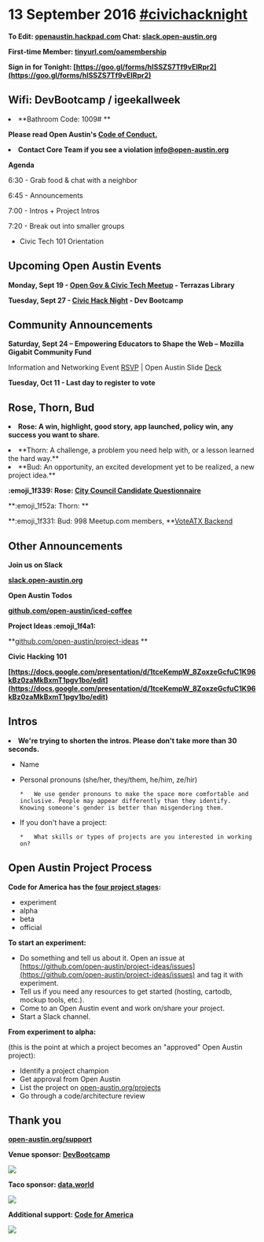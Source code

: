 # 13 September 2016 [#civichacknight](https://openaustin.hackpad.com/ep/search/?q=%23civichacknight&via=N02dlID6oiw)

**To Edit: [openaustin.hackpad.com](https://openaustin.hackpad.com/)   Chat: [slack.open-austin.org](http://slack.open-austin.org/)**

**First-time Member: [tinyurl.com/oamembership](https://tinyurl.com/oamembership)**

**Sign in for Tonight: **[](https://goo.gl/forms/hISSZS7Tf9vEIRpr2)**<u>[https://goo.gl/forms/hISSZS7Tf9vEIRpr2](https://goo.gl/forms/hISSZS7Tf9vEIRpr2)</u>**

## Wifi: DevBootcamp / igeekallweek
<undefined><li>**Bathroom Code: 1009# **</li></undefined>

**Please read Open Austin's [Code of Conduct. ](https://www.open-austin.org/about/#code-of-conduct)**
<undefined><li>**Contact Core Team if you see a violation info@open-austin.org**</li></undefined>

**Agenda**

6:30 - Grab food & chat with a neighbor

6:45 - Announcements

7:00 - Intros + Project Intros

7:20 - Break out into smaller groups

*   Civic Tech 101 Orientation

## Upcoming Open Austin Events

**Monday, Sept 19 - [Open Gov & Civic Tech Meetup](http://www.meetup.com/Open-Austin/events/228586539/) - Terrazas Library**

**Tuesday, Sept 27 - [Civic Hack Night](https://www.meetup.com/Open-Austin/events/234085273/) - Dev Bootcamp**

## Community Announcements

**Saturday, Sept 24 – Empowering Educators to Shape the Web – Mozilla Gigabit Community Fund**

Information and Networking Event [RSVP](https://2016r2gigfund-info.eventbrite.com/) | Open Austin Slide [Deck](https://docs.google.com/presentation/d/1bXBFV1cb3Be3KSdnjtitBQV3c8OHvjaISOFAUi5iPBg/pub?start=false&loop=false&delayms=3000) 

**Tuesday, Oct 11 -  Last day to register to vote**

## Rose, Thorn, Bud
<undefined><li>**Rose: A win, highlight, good story, app launched, policy win, any success you want to share.**</li>
<li>**Thorn: A challenge, a problem you need help with, or a lesson learned the hard way.**</li>
<li>**Bud: An opportunity, an excited development yet to be realized, a new project idea.**</li></undefined>

**:emoji_1f339: Rose: [City Council Candidate Questionnaire](https://docs.google.com/forms/d/1mKk8yfzZ6wqseHEVniToYOO4_2SDvCQyMo2GsYL-YpY/viewform?edit_requested=true)**

**:emoji_1f52a: Thorn: **

**:emoji_1f331: Bud: 998 Meetup.com members, **[VoteATX Backend](https://github.com/open-austin/voteatx-svc2)

## Other Announcements

**Join us on Slack**

**[slack.open-austin.org](https://slack.open-austin.org/)**

**Open Austin Todos**

**[github.com/open-austin/iced-coffee](https://github.com/open-austin/iced-coffee)**

**Project Ideas :emoji_1f4a1:**

**[github.com/open-austin/project-ideas](https://github.com/open-austin/project-ideas) **

**Civic Hacking 101**

[](https://docs.google.com/presentation/d/1tceKempW_8ZoxzeGcfuC1K96kBz0zaMkBxmT1pgv1bo/edit)**<u>[https://docs.google.com/presentation/d/1tceKempW_8ZoxzeGcfuC1K96kBz0zaMkBxmT1pgv1bo/edit](https://docs.google.com/presentation/d/1tceKempW_8ZoxzeGcfuC1K96kBz0zaMkBxmT1pgv1bo/edit)</u>**

## Intros
<undefined><li>**We're trying to shorten the intros. Please don't take more than 30 seconds.**</li></undefined>

*   Name
*   Personal pronouns (she/her, they/them, he/him, ze/hir)

        *   We use gender pronouns to make the space more comfortable and inclusive. People may appear differently than they identify. Knowing someone's gender is better than misgendering them. 

*   If you don't have a project:

        *   What skills or types of projects are you interested in working on?

## Open Austin Project Process

**Code for America has the [four project stages](http://www.codeforamerica.org/brigade/projects/stages):**

*   experiment
*   alpha
*   beta
*   official

**To start an experiment:**

*   Do something and tell us about it. Open an issue at [](https://github.com/open-austin/project-ideas/issues)[https://github.com/open-austin/project-ideas/issues](https://github.com/open-austin/project-ideas/issues) and tag it with experiment.
*   Tell us if you need any resources to get started (hosting, cartodb, mockup tools, etc.).
*   Come to an Open Austin event and work on/share your project.
*   Start a Slack channel.

**From experiment to alpha:**

(this is the point at which a project becomes an "approved" Open Austin project):

*   Identify a project champion
*   Get approval from Open Austin
*   List the project on [open-austin.org/projects](https://open-austin.org/projects)
*   Go through a code/architecture review

## Thank you

**[open-austin.org/support](https://open-austin.org/support)**

**Venue sponsor: [DevBootcamp](http://devbootcamp.com/locations/austin/)**

![](https://hackpad-attachments.s3.amazonaws.com/openaustin.hackpad.com_O8iNAc7Wl00_p.384134_1468359547139_undefined)

**Taco sponsor: [data.world](https://data.world/)**

![](https://hackpad-attachments.s3.amazonaws.com/openaustin.hackpad.com_tiSXhVCI56q_p.384134_1473803316012_asdf.png)

**Additional support: [Code for America](https://www.codeforamerica.org/brigade/)**

![](http://upload.wikimedia.org/wikipedia/commons/6/6b/Codeforamerica_logo.png)